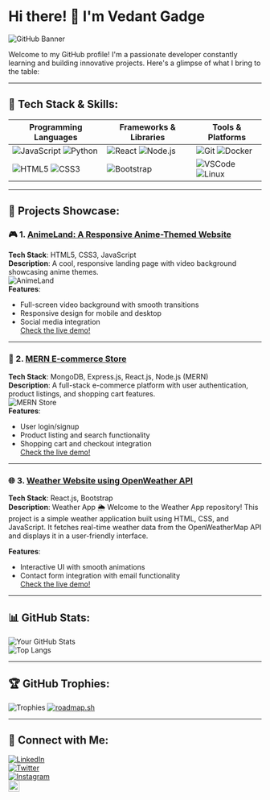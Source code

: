 # Hi there! 👋 I'm **Vedant Gadge**

![GitHub Banner](https://github.com/VenomMonstee/VenomMonstee/blob/main/assets/mankind.gif-ezgif.com-video-to-gif-converter.gif)

Welcome to my GitHub profile! I'm a passionate developer constantly learning and building innovative projects. Here's a glimpse of what I bring to the table:

---

## 🚀 **Tech Stack** & Skills:

| **Programming Languages** | **Frameworks & Libraries** | **Tools & Platforms** | 
| ------------------------- | ------------------------- | --------------------- | 
| ![JavaScript](https://img.shields.io/badge/Code-JavaScript-yellow?style=for-the-badge&logo=javascript) ![Python](https://img.shields.io/badge/Code-Python-blue?style=for-the-badge&logo=python) | ![React](https://img.shields.io/badge/Frontend-React-blue?style=for-the-badge&logo=react) ![Node.js](https://img.shields.io/badge/Backend-Node.js-green?style=for-the-badge&logo=node.js) | ![Git](https://img.shields.io/badge/Version_Control-Git-orange?style=for-the-badge&logo=git) ![Docker](https://img.shields.io/badge/DevOps-Docker-blue?style=for-the-badge&logo=docker) |
| ![HTML5](https://img.shields.io/badge/Frontend-HTML5-orange?style=for-the-badge&logo=html5) ![CSS3](https://img.shields.io/badge/Frontend-CSS3-blue?style=for-the-badge&logo=css3) | ![Bootstrap](https://img.shields.io/badge/UI-Bootstrap-blueviolet?style=for-the-badge&logo=bootstrap) | ![VSCode](https://img.shields.io/badge/Editor-VSCode-blue?style=for-the-badge&logo=visual-studio-code) ![Linux](https://img.shields.io/badge/OS-Linux-yellow?style=for-the-badge&logo=linux) |

---

## 📂 **Projects Showcase**:

### 🎮 1. [AnimeLand: A Responsive Anime-Themed Website](https://github.com/yourusername/AnimeLand)
**Tech Stack**: HTML5, CSS3, JavaScript  
**Description**: A cool, responsive landing page with video background showcasing anime themes.  
![AnimeLand](https://yourgiflink.com/demo.gif)  
**Features**:  
- Full-screen video background with smooth transitions  
- Responsive design for mobile and desktop  
- Social media integration  
[Check the live demo!](https://yourwebsite.com/AnimeLand)

---

### 🛒 2. [MERN E-commerce Store](https://github.com/yourusername/MERN-Ecommerce)
**Tech Stack**: MongoDB, Express.js, React.js, Node.js (MERN)  
**Description**: A full-stack e-commerce platform with user authentication, product listings, and shopping cart features.  
![MERN Store](https://yourgiflink.com/demo2.gif)  
**Features**:  
- User login/signup  
- Product listing and search functionality  
- Shopping cart and checkout integration  
[Check the live demo!](https://yourwebsite.com/MERNStore)

---

### 🌐 3. [Weather Website using OpenWeather API](https://github.com/VenomMonstee/Weather-Website-)
**Tech Stack**: React.js, Bootstrap  
**Description**: Weather App 🌦️ Welcome to the Weather App repository! This project is a simple weather application built using HTML, CSS, and JavaScript. It fetches real-time weather data from the OpenWeatherMap API and displays it in a user-friendly interface.

**Features**:  
- Interactive UI with smooth animations  
- Contact form integration with email functionality  
[Check the live demo!](https://stormwatcherdashboard-kit1uw6m5-vedants-projects-37c95162.vercel.app/)

---

## 📊 **GitHub Stats**:

![Your GitHub Stats](https://github-readme-stats.vercel.app/api?username=yourusername&show_icons=true&theme=radical)  
![Top Langs](https://github-readme-stats.vercel.app/api/top-langs/?username=yourusername&layout=compact&theme=radical)

---

## 🏆 **GitHub Trophies**:
![Trophies](https://github-profile-trophy.vercel.app/?username=yourusername&theme=dracula)
[![roadmap.sh](https://roadmap.sh/card/wide/663f4ec0e8cf2039c5db32c3?variant=dark)](https://roadmap.sh)

---

## 🔗 **Connect with Me**:
[![LinkedIn](https://img.shields.io/badge/LinkedIn-blue?style=for-the-badge&logo=linkedin)](https://linkedin.com/in/yourusername)  
[![Twitter](https://img.shields.io/badge/Twitter-blue?style=for-the-badge&logo=twitter)](https://twitter.com/yourusername)  
[![Instagram](https://img.shields.io/badge/Instagram-pink?style=for-the-badge&logo=instagram)](https://instagram.com/yourusername)  
[<img align="left" alt="LeetCode" width="22px" src="https://upload.wikimedia.org/wikipedia/commons/1/19/LeetCode_logo_black.png" />](https://leetcode.com/u/PabloEscobar112/)
